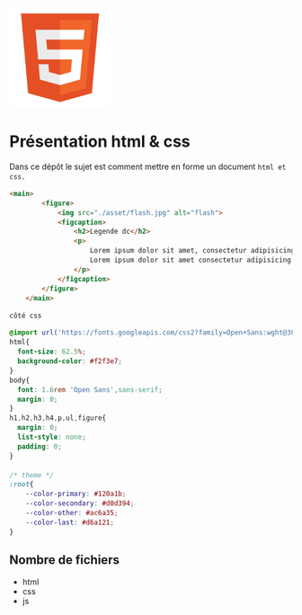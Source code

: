 ![](favicon/apple-touch-icon.png "html 5")
# Présentation html &amp; css

Dans ce dépôt le sujet est comment mettre en forme un document
<code>html et css.</code>

```html
<main>
        <figure>
            <img src="./asset/flash.jpg" alt="flash">
            <figcaption>
                <h2>Legende dc</h2>
                <p>
                    Lorem ipsum dolor sit amet, consectetur adipisicing elit. Alias, incidunt?
                    Lorem ipsum dolor sit amet consectetur adipisicing elit. Tempore excepturi laudantium voluptatibus.
                </p>
            </figcaption>
        </figure>
    </main>

```
<code>côté css</code>

```css
@import url('https://fonts.googleapis.com/css2?family=Open+Sans:wght@300;400;600&display=swap');
html{
  font-size: 62.5%;
  background-color: #f2f3e7;
}
body{
  font: 1.6rem 'Open Sans',sans-serif;
  margin: 0;
}
h1,h2,h3,h4,p,ul,figure{
  margin: 0;
  list-style: none;
  padding: 0;
}

/* theme */
:root{
    --color-primary: #120a1b;
    --color-secondary: #d0d394;
    --color-other: #ac6a35;
    --color-last: #d6a121;
}

```
## Nombre de fichiers
* html
* css
* js